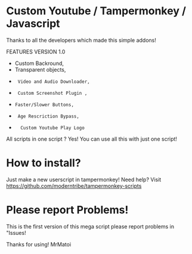 # Custom Youtube / Tampermonkey / Javascript
Thanks to all the developers which made this simple addons! 

FEATURES VERSION 1.0 
-    Custom Backround,
-    Transparent objects,
-      Video and Audio Downloader,
-      Custom Screenshot Plugin ,
-     Faster/Slower Buttons,
-      Age Rescriction Bypass,
-       Custom Youtube Play Logo

All scripts in one script ? Yes! You can use all this with just one script!

# How to install?
Just make a new userscript in tampermonkey! Need help?
Visit https://github.com/moderntribe/tampermonkey-scripts

# Please report Problems!
This is the first version of this mega script please report problems in "Issues!


Thanks for using! MrMatoi
